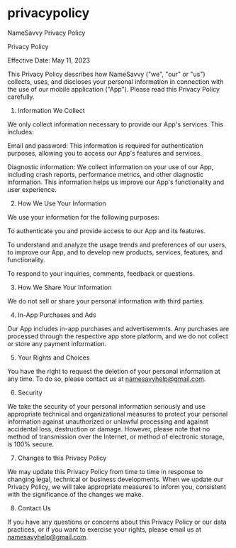 # privacypolicy
NameSavvy Privacy Policy

Privacy Policy

Effective Date: May 11, 2023

This Privacy Policy describes how NameSavvy ("we", "our" or "us") collects, uses, and discloses your personal information in connection with the use of our mobile application ("App"). Please read this Privacy Policy carefully.

1. Information We Collect

We only collect information necessary to provide our App's services. This includes:

Email and password: This information is required for authentication purposes, allowing you to access our App's features and services.

Diagnostic information: We collect information on your use of our App, including crash reports, performance metrics, and other diagnostic information. This information helps us improve our App's functionality and user experience.

2. How We Use Your Information

We use your information for the following purposes:

To authenticate you and provide access to our App and its features.

To understand and analyze the usage trends and preferences of our users, to improve our App, and to develop new products, services, features, and functionality.

To respond to your inquiries, comments, feedback or questions.

3. How We Share Your Information

We do not sell or share your personal information with third parties.

4. In-App Purchases and Ads

Our App includes in-app purchases and advertisements. Any purchases are processed through the respective app store platform, and we do not collect or store any payment information.

5. Your Rights and Choices

You have the right to request the deletion of your personal information at any time. To do so, please contact us at namesavyhelp@gmail.com.

6. Security

We take the security of your personal information seriously and use appropriate technical and organizational measures to protect your personal information against unauthorized or unlawful processing and against accidental loss, destruction or damage. However, please note that no method of transmission over the Internet, or method of electronic storage, is 100% secure.

7. Changes to this Privacy Policy

We may update this Privacy Policy from time to time in response to changing legal, technical or business developments. When we update our Privacy Policy, we will take appropriate measures to inform you, consistent with the significance of the changes we make.

8. Contact Us

If you have any questions or concerns about this Privacy Policy or our data practices, or if you want to exercise your rights, please email us at namesavyhelp@gmail.com.
